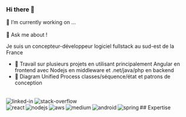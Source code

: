 ### Hi there 👋
🔭 I’m currently working on ...<br>  
💬 Ask me about !

<!--
- 🔭 I’m currently working on ...
- 🌱 I’m currently learning ...
- 👯 I’m looking to collaborate on ...
- 🤔 I’m looking for help with ...
- 💬 Ask me about ...
- 📫 How to reach me: ...
- 😄 Pronouns: ...
- ⚡ Fun fact: ...
-->

Je suis un concepteur-développeur logiciel fullstack au sud-est de la France
- 🔭 Travail sur plusieurs projets en utilisant principalement Angular en frontend avec Nodejs en middleware et .net/java/php en backend  
- 🌱 Diagram Unified Process classes/séquence/état et patrons de conception 
<br>

  <img align="center" alt="linked-in" src="https://img.shields.io/badge/linkedin-%230077B5.svg?&style=for-the-badge&logo=linkedin&logoColor=white" href="https://www.linkedin.com/in/frederic-garcia-a4077a211" />

<img align="center" alt="stack-overflow" src="https://img.shields.io/badge/stack%20overflow-FE7A16?logo=stack-overflow&logoColor=white&style=for-the-badge" href="https://stackoverflow.com/users/16342201/frederic-garcia" />

<br>
## Expertise 
<img align="left" alt="react" src=" https://img.shields.io/badge/react%20-%2320232a.svg?&style=for-the-badge&logo=react&logoColor=% 2361DAFB " />
<img align="left" alt="nodejs" src=" https://img.shields.io/badge/node.js%20-%2343853D.svg?&style=for-the-badge&logo=node.js&logoColor= blanc " />
<img align="left" alt="aws" src=" https://img.shields.io/badge/Amazon%20AWS-%23232F3E?logo=amazon-aws&logoColor=white&style=for-the-badge " />
<img align="left" alt="medium" src=" https://img.shields.io/badge/postgres-%23316192.svg?&style=for-the-badge&logo=postgresql&logoColor=white " />
<img align="left" alt="android" src=" https://img.shields.io/badge/Android-3DDC84?logo=android&logoColor=white&style=for-the-badge " />
<img align="left" alt="spring" src=" https://img.shields.io/badge/spring%20-%236DB33F.svg?&style=for-the-badge&logo=spring&logoColor=white " />
<br> 
<br>
